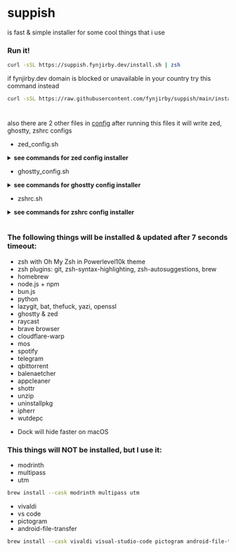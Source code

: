 # suppish
is fast & simple installer for some cool things that i use

### Run it!
```zsh
curl -sSL https://suppish.fynjirby.dev/install.sh | zsh
```
if fynjirby.dev domain is blocked or unavailable in your country try this command instead
```zsh
curl -sSL https://raw.githubusercontent.com/fynjirby/suppish/main/install.sh | zsh
```
#
also there are 2 other files in [config](https://github.com/fynjirby/suppish/tree/main/config)
after running this files it will write zed, ghostty, zshrc configs
- zed_config.sh
<details>
    <summary><strong>see commands for zed config installer</strong></summary>

```zsh
curl -sSL https://suppish.fynjirby.dev/config/zed_config.sh | zsh
```
or
```zsh
curl -sSL https://raw.githubusercontent.com/fynjirby/suppish/main/config/zed_config.sh | zsh
```
</details>

- ghostty_config.sh
<details>
    <summary><strong>see commands for ghostty config installer</strong></summary>

```zsh
curl -sSL https://suppish.fynjirby.dev/config/ghostty_config.sh | zsh
```
or
```zsh
curl -sSL https://raw.githubusercontent.com/fynjirby/suppish/main/config/ghostty_config.sh | zsh
```
</details>

- zshrc.sh
<details>
<summary><strong>see commands for zshrc config installer</strong></summary>

```zsh
curl -sSL https://suppish.fynjirby.dev/config/zshrc.sh | zsh
```
or
```zsh
curl -sSL https://raw.githubusercontent.com/fynjirby/suppish/main/config/zshrc.sh | zsh
```
</details>

#
### The following things will be installed & updated after 7 seconds timeout:
- zsh with Oh My Zsh in Powerlevel10k theme
- zsh plugins: git, zsh-syntax-highlighting, zsh-autosuggestions, brew
- homebrew
- node.js + npm
- bun.js
- python
- lazygit, bat, thefuck, yazi, openssl
- ghostty & zed
- raycast
- brave browser
- cloudflare-warp
- mos
- spotify
- telegram
- qbittorrent
- balenaetcher
- appcleaner
- shottr
- unzip
- uninstallpkg
- ipherr
- wutdepc
* Dock will hide faster on macOS

### This things will NOT be installed, but I use it:
- modrinth
- multipass
- utm
```zsh
brew install --cask modrinth multipass utm
```
- vivaldi
- vs code
- pictogram
- android-file-transfer
```zsh
brew install --cask vivaldi visual-studio-code pictogram android-file-transfer
```
